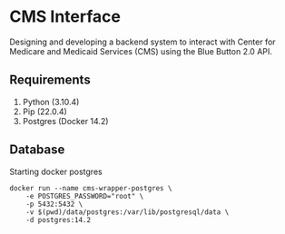 # CMS Interface

Designing and developing a backend system to interact with Center for Medicare
and Medicaid Services (CMS) using the Blue Button 2.0 API.

## Requirements

1. Python (3.10.4)
2. Pip (22.0.4)
3. Postgres (Docker 14.2)

## Database

Starting docker postgres

```
docker run --name cms-wrapper-postgres \
    -e POSTGRES_PASSWORD="root" \
    -p 5432:5432 \
    -v $(pwd)/data/postgres:/var/lib/postgresql/data \
    -d postgres:14.2
```

